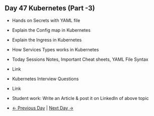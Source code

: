 ## Day 47 Kubernetes (Part -3)

  - Hands on Secrets with YAML file
  - Explain the Config map in Kubernetes
  - Explain the Ingress in Kubernetes 
  - How Services Types works in Kubernetes

 
  - Today Sessions Notes, Important Cheat sheets, YAML File Syntax
  - Link
  - Kubernetes Interview Questions
  - Link


  - Student work: Write an Article & post it on LinkedIn of above topic
  -  [← Previous Day](../day46/README.md) | [Next Day →](../day48/README.md)
